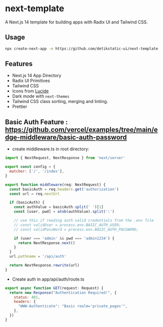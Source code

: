 # next-template

A Next.js 14 template for building apps with Radix UI and Tailwind CSS.

## Usage

```bash
npx create-next-app -e https://github.com/detikstatic-ui/next-template
```

## Features

- Next.js 14 App Directory
- Radix UI Primitives
- Tailwind CSS
- Icons from [Lucide](https://lucide.dev)
- Dark mode with `next-themes`
- Tailwind CSS class sorting, merging and linting.
- Prettier

## Basic Auth Feature : https://github.com/vercel/examples/tree/main/edge-middleware/basic-auth-password

- create middleware.ts in root directory:

```js
import { NextRequest, NextResponse } from 'next/server'

export const config = {
  matcher: ['/', '/index'],
}

export function middleware(req: NextRequest) {
  const basicAuth = req.headers.get('authorization')
  const url = req.nextUrl

  if (basicAuth) {
    const authValue = basicAuth.split(' ')[1]
    const [user, pwd] = atob(authValue).split(':')

    // use this if reading auth valid credentials from the .env file
    // const validUser = process.env.BASIC_AUTH_USER;
    // const validPassWord = process.env.BASIC_AUTH_PASSWORD;

    if (user === 'admin' && pwd === 'admin1234') {
      return NextResponse.next()
    }
  }
  url.pathname = '/api/auth'

  return NextResponse.rewrite(url)
}
```

- Create auth in app/api/auth/route.ts

```js
export async function GET(request: Request) {
  return new Response("Authentication Required!", {
    status: 401,
    headers: {
      "WWW-Authenticate": "Basic realm='private_pages'",
    },
  })
}
```
